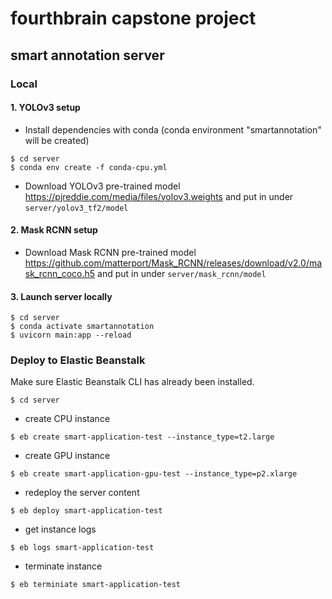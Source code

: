 # fourthbrain capstone project

## smart annotation server

### Local
#### 1. YOLOv3 setup
- Install dependencies with conda (conda environment "smartannotation" will be created)
```
$ cd server
$ conda env create -f conda-cpu.yml
```

- Download YOLOv3 pre-trained model
https://pjreddie.com/media/files/yolov3.weights
and put in under `server/yolov3_tf2/model`


#### 2. Mask RCNN setup
- Download Mask RCNN pre-trained model
https://github.com/matterport/Mask_RCNN/releases/download/v2.0/mask_rcnn_coco.h5
and put in under `server/mask_rcnn/model`

#### 3. Launch server locally
```
$ cd server
$ conda activate smartannotation
$ uvicorn main:app --reload
```

### Deploy to Elastic Beanstalk

Make sure Elastic Beanstalk CLI has already been installed.

```
$ cd server
```

- create CPU instance
```
$ eb create smart-application-test --instance_type=t2.large
```

- create GPU instance
```
$ eb create smart-application-gpu-test --instance_type=p2.xlarge

```

- redeploy the server content
```
$ eb deploy smart-application-test
```

- get instance logs
```
$ eb logs smart-application-test
```

- terminate instance
```
$ eb terminiate smart-application-test
```
